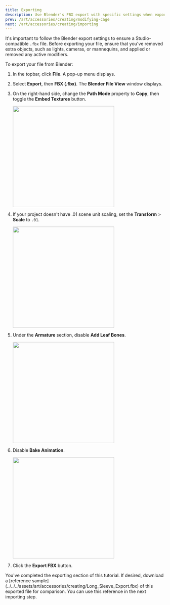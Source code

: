```yaml
---
title: Exporting
description: Use Blender's FBX export with specific settings when exporting a clothing asset.
prev: /art/accessories/creating/modifying-cage
next: /art/accessories/creating/importing
---
```


It's important to follow the Blender export settings to ensure a Studio-compatible `.fbx` file. Before exporting your file, ensure that you've removed extra objects, such as lights, cameras, or mannequins, and applied or removed any active modifiers.

To export your file from Blender:

1. In the topbar, click **File**. A pop-up menu displays.
2. Select **Export**, then **FBX (.fbx)**. The **Blender File View** window displays.
3. On the right-hand side, change the **Path Mode** property to **Copy**, then toggle the **Embed Textures** button.

   <img src="../../../assets/modeling/skinned-meshes/Blender-Export-Settings-1.png" width="320" />

4. If your project doesn't have .01 scene unit scaling, set the **Transform** > **Scale** to `.01`.

   <img src="../../../assets/modeling/skinned-meshes/Blender-Export-Settings-2.png" width="320" />

5. Under the **Armature** section, disable **Add Leaf Bones**.

   <img src="../../../assets/modeling/skinned-meshes/Blender-Export-Settings-3.png" width="320" />

6. Disable **Bake Animation**.

   <img src="../../../assets/modeling/skinned-meshes/Blender-Export-Settings-4.png" width="320" /> <br />

7. Click the **Export FBX** button.

<Alert severity ='success'>
You've completed the exporting section of this tutorial. If desired, download a [reference sample](../../../assets/art/accessories/creating/Long_Sleeve_Export.fbx) of this exported file for comparison. You can use this reference in the next importing step.
</Alert>

